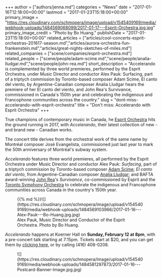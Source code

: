 +++
author = ["authors/jenna.md"]
categories = "News"
date = "2017-01-16T12:18:00+00:00"
lastmod = "2017-01-23T15:18:00+00:00"
primary_image = "https://res.cloudinary.com/schmopera/image/upload/v1545409169/media/webhook-uploads/1484569068099/2017-01-17---Esprit-Orchestra.jpg.jpg"
primary_image_credit = "Photo by Bo Huang."
publishDate = "2017-01-23T15:18:00+00:00"
related_articles = ["articles/cool-concerts-esprit-orchestras-201617-season.md","articles/aurora-orchestra-fun-frankenstein.md","articles/great-nights-sketches-of-miles.md"]
related_companies = ["scene/companies/esprit-orchestra.md"]
related_people = ["scene/people/adam-scime.md","scene/people/analia-lludgar.md","scene/people/john-rea.md"]
short_description = "Accelerando is complemented by three world premieres, performed by the Esprit Orchestra, under Music Director and conductor Alex Pauk: Surfacing, part of a triptych commission by Toronto-based composer Adam Scime, El canto del viento, by Argentine-Canadian composer Analia Lludgar hears the premiere of her El canto del viento, and John Rea&#039;s Survivance, commissioned in Canada&#039;s 150th year and celebrating the indigenous and Francophone communities across the country."
slug = "dont-miss-accelerando-with-esprit-orchestra"
title = "Don&#039;t miss: Accelerando with Esprit Orchestra"
+++

True champions of contemporary music in Canada, he [Esprit Orchestra](/scene/companies/esprit-orchestra/) hits the ground running in 2017, with *Accelerando*, their latest collection of new - and brand new - Canadian works.

The concert title derives from the orchestral work of the same name by Montréal composer José Evangelista, commissioned just last year to mark the 50th anniversary of Montréal's subway system.

*Accelerando* features three world premieres, all performed by the Esprit Orchestra under Music Director and conductor Alex Pauk: *Surfacing*, part of a triptych commission by Toronto-based composer [Adam Scime](/scene/people/adam-scime/); *El canto del viento*, from  Argentine-Canadian composer [Analia Lludgar](/scene/people/analia-lludgar/); and BAFTA award-winning [John Rea](/scene/people/john-rea/)'s *Survivance*, co-commissioned by Esprit and the [Toronto Symphony Orchestra](/scene/people/toronto-symphony-orchestra/) to celebrate the indigenous and Francophone communities across Canada in the country's 150th year.

<figure data-type="image">{{% md %}}![](https://res.cloudinary.com/schmopera/image/upload/v1545409169/media/webhook-uploads/1484569103966/2017-01-16---Alex-Pauk---Bo-Huang.jpg.jpg)
<figcaption>Alex Pauk, Music Director and Conductor of the Esprit Orchestra. Photo by Bo Huang.</figcaption>
</figure>

*Accelerando* happens at Koerner Hall on **Sunday, February 12 at 8pm**, with a pre-concert talk starting at 7:15pm. Tickets start at $20, and you can get them by [clicking here,](http://www.espritorchestra.com/buytickets/concert3.html) or by calling (416) 408-0208.

<figure data-type="image">![](https://res.cloudinary.com/schmopera/image/upload/v1545409169/media/webhook-uploads/1484581297873/2017-01-16---Postcard-Banner-Image.jpg.jpg)
</figure>
